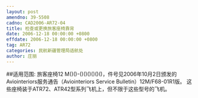 ```yaml
---
layout: post
amendno: 39-5508
cadno: CAD2006-AR72-04
title: 检查或更换旅客座椅靠背
date: 2006-12-18 00:00:00 +0800
effdate: 2006-12-18 00:00:00 +0800
tag: AR72
categories: 民航新疆管理局适航处
author: 庄丽
---
```


##适用范围:
旅客座椅12 M()()-()()()()()()，件号见2006年10月2日颁发的 Aviointeriors服务通告（Aviointeriors Service Bulletin）12M/F68-01R1版。 这些座椅装于ATR72、ATR42型系列飞机上，但不限于这些型号的飞机。

